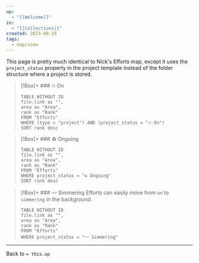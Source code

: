 ```yaml
---
up:
  - "[[Welcome]]"
in:
  - "[[Collections]]"
created: 2023-08-19
tags:
  - map/view
---
```

This page is pretty much identical to Nick's Efforts map, except it uses the `project_status` property in the project template instead of the folder structure  where a project is stored.

> [!Box]+ ### 🔥 On
> ``` dataview
> TABLE WITHOUT ID
> file.link as "",
> area as "Area",
> rank as "Rank"
> FROM "Efforts"
> WHERE (type = "project") AND (project_status = "🔥 On")
> SORT rank desc
> ```

> [!Box]+ ### ♻️ Ongoing
> ``` dataview
> TABLE WITHOUT ID
> file.link as "",
> area as "Area",
> rank as "Rank"
> FROM "Efforts"
> WHERE project_status = "♻️ Ongoing"
> SORT rank desc
> ```

> [!Box]+ ### 〰️ Simmering
> Efforts can easily move from `on` to `simmering` in the background.
>
> ``` dataview
> TABLE WITHOUT ID
> file.link as "",
> area as "Area",
> rank as "Rank"
> FROM "Efforts"
> WHERE project_status = "〰️ Simmering"
> ```

---

Back to `= this.up`